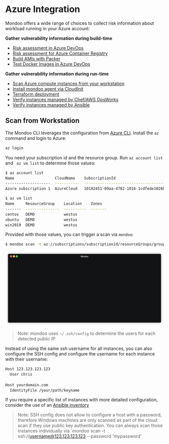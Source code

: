 # Azure Integration

Mondoo offers a wide range of choices to collect risk information about workload running in your Azure account:

**Gather vulnerability information during build-time**

- [Risk assessment in Azure DevOps](../cicd/azure-devops.md#azure-devops)
- [Risk assessment for Azure Container Registry](../registry/azure_acr.md#azure-container-registry)
- [Build AMIs with Packer](../devops/packer.md)
- [Test Docker Images in Azure DevOps](../cicd/azure-devops.md)

**Gather vulnerability information during run-time**

- [Scan Azure compute instances from your workstation](#scan-from-workstation)
- [Install mondoo agent via CloudInit](../installation/cloudinit.md)
- [Terraform deployment](../devops/terraform.md)
- [Verify instances managed by Chef/AWS OpsWorks](../installation/chef.md)
- [Verify instances managed by Ansible](../installation/ansible.md)

## Scan from Workstation

The Mondoo CLI leverages the configuration from [Azure CLI](https://docs.microsoft.com/en-us/cli/azure/install-azure-cli?view=azure-cli-latest). Install the `az` command and login to Azure:

```bash
az login
```

You need your subscription id and the resource group. Run `az account list` and ` az vm list` to determine those values:

```bash
$ az account list
Name                  CloudName    SubscriptionId                        State    IsDefault
--------------------  -----------  ------------------------------------  -------  -----------
Azure subscription 1  AzureCloud   10192451-09aa-4782-1016-1cdfede1026b  Enabled  True
```

```bash
$ az vm list
Name     ResourceGroup    Location    Zones
-------  ---------------  ----------  -------
centos   DEMO             westus
ubuntu   DEMO             westus
win2019  DEMO             westus
```

Provided with those values, you can trigger a scan via `mondoo`:

```bash
$ mondoo scan -t az://subscriptions/subscriptionid/resourceGroups/groupname
```

![Mondoo Azure instances scan from CLI](../static/videos/azure-compute-scan.gif)

> Note: mondoo uses `~/.ssh/config` to determine the users for each detected public IP

Instead of using the same ssh username for all instances, you can also configure the SSH config and configure the username for each instance with their username:

```bash
Host 123.123.123.123
  User chris

Host yourdomain.com
  IdentityFile /your/path/keyname
````

If you require a specific list of instances with more detailed configuration, consider the use of an [Ansible inventory](../devops/ansible.md)

> Note: SSH config does not allow to configure a host with a password, therefore Windows machines are only scanned as part of the cloud scan if they use public key authentication. You can always scan those instances individually via `mondoo scan -t ssh://username@123.123.123.123 --password 'mypassword'